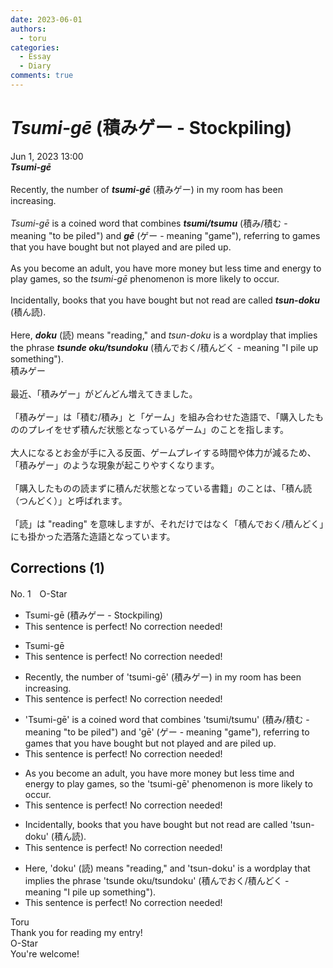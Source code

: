 ```yaml
---
date: 2023-06-01
authors:
  - toru
categories:
  - Essay
  - Diary
comments: true
---
```


# <strong><em>Tsumi-gē</strong></em> (積みゲー - Stockpiling)
<div class="date">Jun 1, 2023 13:00</div>
<div id="post"><div id="body_show_ori">
<strong><em>Tsumi-gē</strong></em><br/><br/>Recently, the number of <strong><em>tsumi-gē</em></strong> (積みゲー) in my room has been increasing.<br/><br/><em>Tsumi-gē</em> is a coined word that combines <strong><em>tsumi/tsumu</em></strong> (積み/積む - meaning "to be piled") and <strong><em>gē</em></strong> (ゲー - meaning "game"), referring to games that you have bought but not played and are piled up.<br/><br/>As you become an adult, you have more money but less time and energy to play games, so the <em>tsumi-gē</em> phenomenon is more likely to occur.<br/><br/>Incidentally, books that you have bought but not read are called <strong><em>tsun-doku</em></strong> (積ん読).<br/><br/>Here, <strong><em>doku</em></strong> (読) means "reading," and <em>tsun-doku</em> is a wordplay that implies the phrase <strong><em>tsunde oku/tsundoku</em></strong> (積んでおく/積んどく - meaning "I pile up something").
</div></div>

<!-- more -->

<div id="post_ja"><div id="body_show_mo">
積みゲー<br/><br/>最近、「積みゲー」がどんどん増えてきました。<br/><br/>「積みゲー」は「積む/積み」と「ゲーム」を組み合わせた造語で、「購入したもののプレイをせず積んだ状態となっているゲーム」のことを指します。<br/><br/>大人になるとお金が手に入る反面、ゲームプレイする時間や体力が減るため、「積みゲー」のような現象が起こりやすくなります。<br/><br/>「購入したものの読まずに積んだ状態となっている書籍」のことは、「積ん読（つんどく）」と呼ばれます。<br/><br/>「読」は "reading" を意味しますが、それだけではなく「積んでおく/積んどく」にも掛かった洒落た造語となっています。
</div></div>

## Corrections (1)
<div id="block"><div class="first_name"> No. 1　<span class="just_name">O-Star</span></div><div id="block2">
<ul class="correction_field">
<li class="incorrect">Tsumi-gē (積みゲー - Stockpiling)</li>
<li class="corrected perfect">This sentence is perfect! No correction needed!</li>
</ul>
<ul class="correction_field">
<li class="incorrect">Tsumi-gē</li>
<li class="corrected perfect">This sentence is perfect! No correction needed!</li>
</ul>
<ul class="correction_field">
<li class="incorrect">Recently, the number of 'tsumi-gē' (積みゲー) in my room has been increasing.</li>
<li class="corrected perfect">This sentence is perfect! No correction needed!</li>
</ul>
<ul class="correction_field">
<li class="incorrect">'Tsumi-gē' is a coined word that combines 'tsumi/tsumu' (積み/積む - meaning "to be piled") and 'gē' (ゲー - meaning "game"), referring to games that you have bought but not played and are piled up.</li>
<li class="corrected perfect">This sentence is perfect! No correction needed!</li>
</ul>
<ul class="correction_field">
<li class="incorrect">As you become an adult, you have more money but less time and energy to play games, so the 'tsumi-gē' phenomenon is more likely to occur.</li>
<li class="corrected perfect">This sentence is perfect! No correction needed!</li>
</ul>
<ul class="correction_field">
<li class="incorrect">Incidentally, books that you have bought but not read are called 'tsun-doku' (積ん読).</li>
<li class="corrected perfect">This sentence is perfect! No correction needed!</li>
</ul>
<ul class="correction_field">
<li class="incorrect">Here, 'doku' (読) means "reading," and 'tsun-doku' is a wordplay that implies the phrase 'tsunde oku/tsundoku' (積んでおく/積んどく - meaning "I pile up something").</li>
<li class="corrected perfect">This sentence is perfect! No correction needed!</li>
</ul>
</div><div class="name"><span class="just_name">Toru</span><br>
Thank you for reading my entry!
</div>
<div class="name"><span class="just_name">O-Star</span><br>
You're welcome!
</div>
</div>

